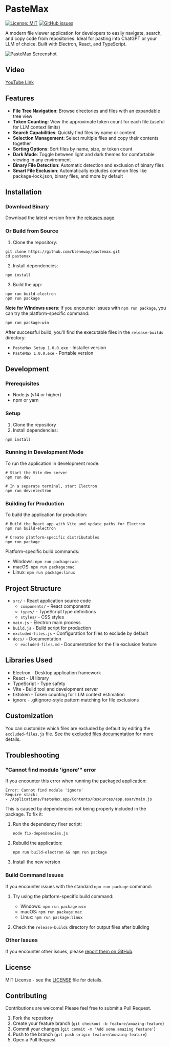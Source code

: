 # PasteMax

[![License: MIT](https://img.shields.io/badge/License-MIT-yellow.svg)](https://opensource.org/licenses/MIT)
[![GitHub issues](https://img.shields.io/github/issues/kleneway/pastemax)](https://github.com/kleneway/pastemax/issues)

A modern file viewer application for developers to easily navigate, search, and copy code from repositories. Ideal for pasting into ChatGPT or your LLM of choice. Built with Electron, React, and TypeScript.

![PasteMax Screenshot](https://github.com/user-attachments/assets/4115ad31-9c93-4cf8-bd65-4bb5379e0eba)

## Video
[YouTube Link](https://youtu.be/YV-pZSDNnPo)

## Features

- **File Tree Navigation**: Browse directories and files with an expandable tree view
- **Token Counting**: View the approximate token count for each file (useful for LLM context limits)
- **Search Capabilities**: Quickly find files by name or content
- **Selection Management**: Select multiple files and copy their contents together
- **Sorting Options**: Sort files by name, size, or token count
- **Dark Mode**: Toggle between light and dark themes for comfortable viewing in any environment
- **Binary File Detection**: Automatic detection and exclusion of binary files
- **Smart File Exclusion**: Automatically excludes common files like package-lock.json, binary files, and more by default

## Installation

### Download Binary

Download the latest version from the [releases page](https://github.com/kleneway/pastemax/releases).

### Or Build from Source

1. Clone the repository:

```
git clone https://github.com/kleneway/pastemax.git
cd pastemax
```

2. Install dependencies:

```
npm install
```

3. Build the app:

```
npm run build-electron
npm run package
```

**Note for Windows users**: If you encounter issues with `npm run package`, you can try the platform-specific command:

```
npm run package:win
```

After successful build, you'll find the executable files in the `release-builds` directory:
- `PasteMax Setup 1.0.0.exe` - Installer version
- `PasteMax 1.0.0.exe` - Portable version

## Development

### Prerequisites

- Node.js (v14 or higher)
- npm or yarn

### Setup

1. Clone the repository
2. Install dependencies:

```
npm install
```

### Running in Development Mode

To run the application in development mode:

```
# Start the Vite dev server
npm run dev

# In a separate terminal, start Electron
npm run dev:electron
```

### Building for Production

To build the application for production:

```
# Build the React app with Vite and update paths for Electron
npm run build-electron

# Create platform-specific distributables
npm run package
```

Platform-specific build commands:
- Windows: `npm run package:win`
- macOS: `npm run package:mac`
- Linux: `npm run package:linux`

## Project Structure

- `src/` - React application source code
  - `components/` - React components
  - `types/` - TypeScript type definitions
  - `styles/` - CSS styles
- `main.js` - Electron main process
- `build.js` - Build script for production
- `excluded-files.js` - Configuration for files to exclude by default
- `docs/` - Documentation
  - `excluded-files.md` - Documentation for the file exclusion feature

## Libraries Used

- Electron - Desktop application framework
- React - UI library
- TypeScript - Type safety
- Vite - Build tool and development server
- tiktoken - Token counting for LLM context estimation
- ignore - .gitignore-style pattern matching for file exclusions

## Customization

You can customize which files are excluded by default by editing the `excluded-files.js` file. See the [excluded files documentation](docs/excluded-files.md) for more details.

## Troubleshooting

### "Cannot find module 'ignore'" error

If you encounter this error when running the packaged application:

```
Error: Cannot find module 'ignore'
Require stack:
- /Applications/PasteMax.app/Contents/Resources/app.asar/main.js
```

This is caused by dependencies not being properly included in the package. To fix it:

1. Run the dependency fixer script:

   ```
   node fix-dependencies.js
   ```

2. Rebuild the application:

   ```
   npm run build-electron && npm run package
   ```

3. Install the new version

### Build Command Issues

If you encounter issues with the standard `npm run package` command:

1. Try using the platform-specific build command:
   - Windows: `npm run package:win`
   - macOS: `npm run package:mac`
   - Linux: `npm run package:linux`

2. Check the `release-builds` directory for output files after building

### Other Issues

If you encounter other issues, please [report them on GitHub](https://github.com/kleneway/pastemax/issues).

## License

MIT License - see the [LICENSE](LICENSE) file for details.

## Contributing

Contributions are welcome! Please feel free to submit a Pull Request.

1. Fork the repository
2. Create your feature branch (`git checkout -b feature/amazing-feature`)
3. Commit your changes (`git commit -m 'Add some amazing feature'`)
4. Push to the branch (`git push origin feature/amazing-feature`)
5. Open a Pull Request
